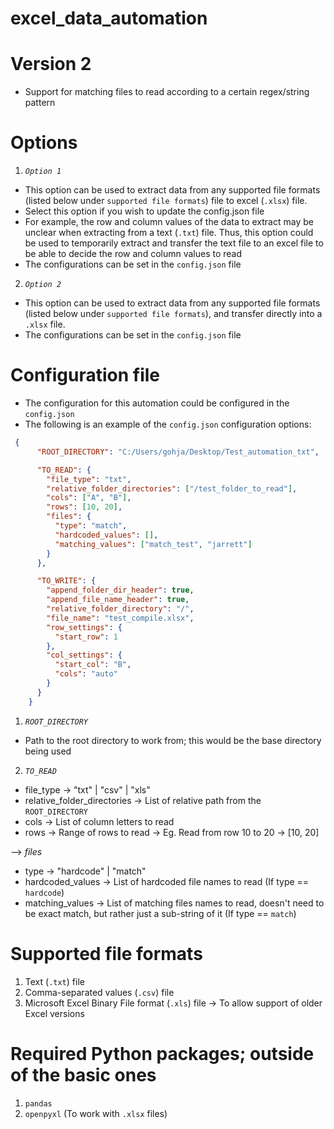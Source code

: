 # excel_data_automation

# Version 2
- Support for matching files to read according to a certain regex/string pattern

# Options
1. *`Option 1`*
- This option can be used to extract data from any supported file formats (listed below under `supported file formats`) file to excel (`.xlsx`) file.
- Select this option if you wish to update the config.json file
- For example, the row and column values of the data to extract may be unclear when extracting from a text (`.txt`) file. Thus, this option could be used to temporarily extract and transfer the text file to an excel file to be able to decide the row and column values to read
- The configurations can be set in the `config.json` file

2. *`Option 2`*
- This option can be used to extract data from any supported file formats (listed below under `supported file formats`), and transfer directly into a `.xlsx` file. 
- The configurations can be set in the `config.json` file

# Configuration file
- The configuration for this automation could be configured in the `config.json`
- The following is an example of the `config.json` configuration options:

```json
 {
      "ROOT_DIRECTORY": "C:/Users/gohja/Desktop/Test_automation_txt",

      "TO_READ": {
        "file_type": "txt",
        "relative_folder_directories": ["/test_folder_to_read"],
        "cols": ["A", "B"],
        "rows": [10, 20],
        "files": {
          "type": "match",
          "hardcoded_values": [],
          "matching_values": ["match_test", "jarrett"]
        }
      },

      "TO_WRITE": {
        "append_folder_dir_header": true,
        "append_file_name_header": true,
        "relative_folder_directory": "/",
        "file_name": "test_compile.xlsx",
        "row_settings": {
          "start_row": 1
        },
        "col_settings": {
          "start_col": "B",
          "cols": "auto"
        }
      }
    }
```


1. *`ROOT_DIRECTORY`*
- Path to the root directory to work from; this would be the base directory being used

2. *`TO_READ`*
- file_type -> "txt" | "csv" | "xls"
- relative_folder_directories -> List of relative path from the `ROOT_DIRECTORY`
- cols -> List of column letters to read
- rows -> Range of rows to read -> Eg. Read from row 10 to 20 -> [10, 20]

--> *files*
- type -> "hardcode" | "match"
- hardcoded_values -> List of hardcoded file names to read (If type == `hardcode`)
- matching_values -> List of matching files names to read, doesn't need to be exact match, but rather just a sub-string of it (If type == `match`)



# Supported file formats
1. Text (`.txt`) file
2. Comma-separated values (`.csv`) file
3. Microsoft Excel Binary File format (`.xls`) file
-> To allow support of older Excel versions


# Required Python packages; outside of the basic ones
1. `pandas`
2. `openpyxl` (To work with `.xlsx` files)

